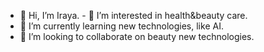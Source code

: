 - 👋 Hi, I’m Iraya. - 👀 I’m interested in health&beauty care.
- 🌱 I’m currently learning new technologies, like AI.
- 💞️ I’m looking to collaborate on beauty new technologies.

<!---
JitkaIraya/JitkaIraya is a ✨ special ✨ repository because its `README.md` (this file) appears on your GitHub profile.
You can click the Preview link to take a look at your changes.
--->
